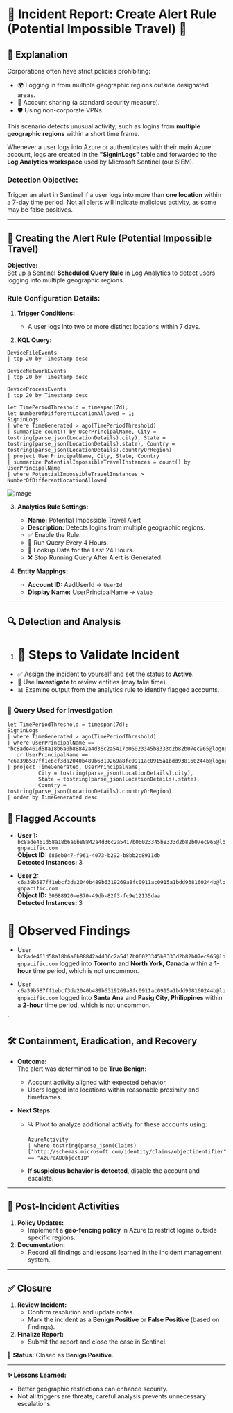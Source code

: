 # 🚨 Incident Report: Create Alert Rule (Potential Impossible Travel) 🚨

## 📝 **Explanation**  
Corporations often have strict policies prohibiting:  
- 🌍 Logging in from multiple geographic regions outside designated areas.  
- 🔄 Account sharing (a standard security measure).  
- 🛡️ Using non-corporate VPNs.  

This scenario detects unusual activity, such as logins from **multiple geographic regions** within a short time frame.  

Whenever a user logs into Azure or authenticates with their main Azure account, logs are created in the **"SigninLogs"** table and forwarded to the **Log Analytics workspace** used by Microsoft Sentinel (our SIEM).  

### **Detection Objective:**  
Trigger an alert in Sentinel if a user logs into more than **one location** within a 7-day time period. Not all alerts will indicate malicious activity, as some may be false positives.  

---

## 🚦 **Creating the Alert Rule (Potential Impossible Travel)**  
**Objective:**  
Set up a Sentinel **Scheduled Query Rule** in Log Analytics to detect users logging into multiple geographic regions.  

### **Rule Configuration Details:**  
1. **Trigger Conditions:**  
   - A user logs into two or more distinct locations within 7 days.  

2. **KQL Query:**

```kql
DeviceFileEvents
| top 20 by Timestamp desc
```
```kql
DeviceNetworkEvents
| top 20 by Timestamp desc
```
```kql
DeviceProcessEvents
| top 20 by Timestamp desc
``` 
```kql
let TimePeriodThreshold = timespan(7d);
let NumberOfDifferentLocationAllowed = 1;
SigninLogs
| where TimeGenerated > ago(TimePeriodThreshold)
| summarize count() by UserPrincipalName, City = tostring(parse_json(LocationDetails).city), State = tostring(parse_json(LocationDetails).state), Country = tostring(parse_json(LocationDetails).countryOrRegion)
| project UserPrincipalName, City, State, Country
| summarize PotentialImpossibleTravelInstances = count() by UserPrincipalName
| where PotentialImpossibleTravelInstances > NumberOfDifferentLocationAllowed
```
 ![image](https://github.com/user-attachments/assets/7b17f159-abfc-45b1-a448-b87f7dd30487)


3. **Analytics Rule Settings:**  
   - **Name:** Potential Impossible Travel Alert  
   - **Description:** Detects logins from multiple geographic regions.  
   - ✅ Enable the Rule.  
   - 🔄 Run Query Every 4 Hours.  
   - 📅 Lookup Data for the Last 24 Hours.  
   - ❌ Stop Running Query After Alert is Generated.  

4. **Entity Mappings:**  
   - **Account ID:** AadUserId → `UserId`  
   - **Display Name:** UserPrincipalName → `Value`  

---

## 🔍 Detection and Analysis

1. # 🧪 Steps to Validate Incident

- ✅ Assign the incident to yourself and set the status to **Active**.
- 🔄 Use **Investigate** to review entities (may take time).
- 📊 Examine output from the analytics rule to identify flagged accounts.


### 🧪 Query Used for Investigation

```kusto
let TimePeriodThreshold = timespan(7d); 
SigninLogs
| where TimeGenerated > ago(TimePeriodThreshold)
| where UserPrincipalName == "bc8ade461d58a18b6a0b88842a4d36c2a5417b06023345b8333d2b82b07ec965@lognpacific.com"
   or UserPrincipalName == "c6a39b587ff1ebcf3da2040b489b6319269a8fc0911ac0915a1bdd938160244b@lognpacific.com"
| project TimeGenerated, UserPrincipalName,
          City = tostring(parse_json(LocationDetails).city),
          State = tostring(parse_json(LocationDetails).state),
          Country = tostring(parse_json(LocationDetails).countryOrRegion)
| order by TimeGenerated desc

```

## 📌 **Flagged Accounts**

- **User 1:** `bc8ade461d58a18b6a0b88842a4d36c2a5417b06023345b8333d2b82b07ec965@lognpacific.com`  
  **Object ID:** `686eb047-f961-4073-b292-b8bb2c8911db`  
  **Detected Instances:** 3

- **User 2:** `c6a39b587ff1ebcf3da2040b489b6319269a8fc0911ac0915a1bdd938160244b@lognpacific.com`  
  **Object ID:** `30688920-e870-49db-82f3-fc9e12135daa`  
  **Detected Instances:** 3

# 🔎 **Observed Findings**


- User `bc8ade461d58a18b6a0b88842a4d36c2a5417b06023345b8333d2b82b07ec965@lognpacific.com` logged into **Toronto** and **North York, Canada** within a **1-hour** time period, which is not uncommon.

- User `c6a39b587ff1ebcf3da2040b489b6319269a8fc0911ac0915a1bdd938160244b@lognpacific.com` logged into **Santa Ana** and **Pasig City, Philippines** within a **2-hour** time period, which is not uncommon.

`

## 🛠️ **Containment, Eradication, and Recovery**  

- **Outcome:**  
   The alert was determined to be **True Benign**:  
   - Account activity aligned with expected behavior.  
   - Users logged into locations within reasonable proximity and timeframes.  

- **Next Steps:**  
   - 🔍 Pivot to analyze additional activity for these accounts using:  
     ```kql
     AzureActivity
     | where tostring(parse_json(Claims)["http://schemas.microsoft.com/identity/claims/objectidentifier"]) == "AzureADObjectID"
     ```  
   - **If suspicious behavior is detected**, disable the account and escalate.  

---

## 🔄 **Post-Incident Activities**  
1. **Policy Updates:**  
   - Implement a **geo-fencing policy** in Azure to restrict logins outside specific regions.  
2. **Documentation:**  
   - Record all findings and lessons learned in the incident management system.  

---

## ✅ **Closure**  
1. **Review Incident:**  
   - Confirm resolution and update notes.  
   - Mark the incident as a **Benign Positive** or **False Positive** (based on findings).  
2. **Finalize Report:**  
   - Submit the report and close the case in Sentinel.  

📌 **Status:** Closed as **Benign Positive**.  

---

**✨ Lessons Learned:**  
- Better geographic restrictions can enhance security.  
- Not all triggers are threats; careful analysis prevents unnecessary escalations.  

